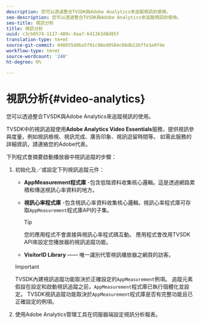 ```yaml
---
description: 您可以透過整合TVSDK與Adobe Analytics來追蹤視訊的使用。
seo-description: 您可以透過整合TVSDK與Adobe Analytics來追蹤視訊的使用。
seo-title: 視訊分析
title: 視訊分析
uuid: c3cb0574-1117-409c-8aa7-641363d8d85f
translation-type: tm+mt
source-git-commit: 040655d8ba5f91c98ed0584c08db226ffe1e0f4e
workflow-type: tm+mt
source-wordcount: '248'
ht-degree: 0%

---
```



# 視訊分析{#video-analytics}

您可以透過整合TVSDK與Adobe Analytics來追蹤視訊的使用。

TVSDK中的視訊追蹤使用&#x200B;**Adobe Analytics Video Essentials**&#x200B;服務，提供視訊參與度量，例如視訊檢視、視訊完成、廣告印象、視訊逗留時間等。 如需此服務的詳細資訊，請連絡您的Adobe代表。

下列程式會摘要啟動播放器中視訊追蹤的步驟：

1. 初始化及／或設定下列視訊追蹤元件：

   * **AppMeasurement程式庫** -包含低階資料收集核心邏輯。這是透過網路累積和傳送視訊心率資料的地方。
   * **視訊心率程式庫** -包含視訊心率資料收集核心邏輯。視訊心率程式庫可存取`AppMeasurement`程式庫API的子集。

      >[!TIP]
      >
      >您的應用程式不會直接與視訊心率程式碼互動。 應用程式會改用TVSDK API來設定您播放器的視訊追蹤功能。

   * **VisitorID Library**  —— 唯一識別代管視訊播放器之網頁的訪客。
   >[!IMPORTANT]
   >
   >TVSDK內建視訊追蹤功能取決於正確設定的`AppMeasurement`例項。 追蹤元素假設在設定和啟動視訊追蹤之前，`AppMeasurement`程式庫已執行個體化並設定。 TVSDK視訊追蹤功能取決於`AppMeasurement`程式庫是否有完整功能且已正確設定的例項。

1. 使用Adobe Analytics管理工具在伺服器端設定視訊分析報表。

